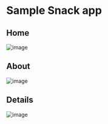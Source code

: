 # Sample Snack app

## Home
![image](https://github.com/user-attachments/assets/e4a82b49-d0d6-44ce-b932-828472ed51b3)

## About
![image](https://github.com/user-attachments/assets/97399da3-8a44-41a0-8af4-a8d3892d46eb)

## Details
![image](https://github.com/user-attachments/assets/066d966c-8f4e-42e8-a370-8d727d98a504)
